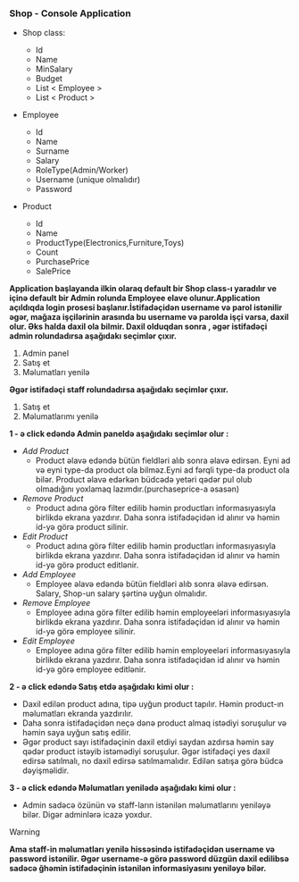 ### Shop - Console Application

- Shop class:
    - Id
    - Name
    - MinSalary
    - Budget
    - List < Employee >
    - List < Product > 

- Employee
    - Id
    - Name
    - Surname
    - Salary
    - RoleType(Admin/Worker)
    - Username (unique olmalıdır)
    - Password

- Product
    - Id
    - Name
    - ProductType(Electronics,Furniture,Toys)
    - Count
    - PurchasePrice
    - SalePrice

**Application başlayanda ilkin olaraq default bir Shop class-ı yaradılır ve içinə default bir Admin rolunda Employee elave olunur.Application açıldıqda login prosesi başlanır.İstifadəçidən username və parol istənilir əgər, mağaza işçilərinin arasında bu username və parolda işçi varsa, daxil olur. Əks halda daxil ola bilmir. Daxil olduqdan sonra , əgər istifadəçi admin rolundadırsa aşağıdakı seçimlər çıxır.**

1. Admin panel
2. Satış et
3. Məlumatları yenilə

**Əgər istifadəçi staff rolundadırsa aşağıdakı seçimlər çıxır.**
1. Satış et
2. Məlumatlarımı yenilə


**1 - ə click edəndə Admin paneldə aşağıdakı seçimlər olur :**

- *Add Product*
    - Product əlavə edəndə bütün fieldləri alıb sonra əlavə edirsən. Eyni ad və eyni type-da product ola bilməz.Eyni ad fərqli type-da product ola bilər. Product əlavə edərkən büdcədə yetəri qədər pul olub olmadığını yoxlamaq lazımdır.(purchaseprice-a əsasən) 
- *Remove Product*
    - Product adına görə filter edilib həmin productları informasıyasıyla birlikdə ekrana yazdırır. Daha sonra istifadəçidən id alınır və həmin id-yə görə product silinir.
- *Edit Product*
    - Product adına görə filter edilib həmin productları informasıyasıyla birlikdə ekrana yazdırır. Daha sonra istifadəçidən id alınır və həmin id-yə görə product editlənir.
- *Add Employee*
    + Employee əlavə edəndə bütün fieldləri alıb sonra əlavə edirsən. Salary, Shop-un salary şərtinə uyğun olmalıdır.
- *Remove Employee*
    + Employee adına görə filter edilib həmin employeeləri informasıyasıyla birlikdə ekrana yazdırır. Daha sonra istifadəçidən id alınır və həmin id-yə görə employee silinir. 
- *Edit Employee*
    + Employee adına görə filter edilib həmin employeeləri informasıyasıyla birlikdə ekrana yazdırır. Daha sonra istifadəçidən id alınır və həmin id-yə görə employee editlənir. 

**2 - ə click edəndə Satış etdə aşağıdakı kimi olur :**
- Daxil edilən product adına, tipə uyğun product tapılır. Həmin product-ın məlumatları ekranda yazdırılır. 
- Daha sonra istifadəçidən neçə dənə product almaq istədiyi soruşulur və həmin saya uyğun satış edilir.
- Əgər product sayı istifadəçinin daxil etdiyi saydan azdırsa həmin say qədər product istəyib istəmədiyi soruşulur. Əgər istifadəçi yes daxil edirsə satılmalı, no daxil edirsə satılmamalıdır. Edilən satışa görə büdcə dəyişməlidir.

**3 - ə click edəndə Məlumatları yenilədə aşağıdakı kimi olur :**

- Admin sadəcə özünün və staff-ların istənilən məlumatlarını yeniləyə bilər. Digər adminlərə icazə yoxdur. 



> [!WARNING]
>**Ama staff-in məlumatları yenilə hissəsində istifadəçidən username və password istənilir. Əgər username-ə görə password düzgün daxil edilibsə sadəcə ğhəmin istifadəçinin istənilən informasiyasını yeniləyə bilər.** 